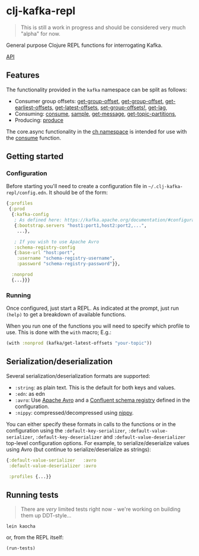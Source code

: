clj-kafka-repl
==============
> This is still a work in progress and should be considered very much "alpha" for now.

General purpose Clojure REPL functions for interrogating Kafka.

[API](https://ovotech.github.io/clj-kafka-repl/)

Features
--------

The functionality provided in the `kafka` namespace can be split as follows:

* Consumer group offsets: [get-group-offset](https://ovotech.github.io/clj-kafka-repl/clj-kafka-repl.kafka.html#var-get-group-offset),
 [get-group-offset](https://ovotech.github.io/clj-kafka-repl/clj-kafka-repl.kafka.html#var-get-group-offsets), 
 [get-earliest-offsets](https://ovotech.github.io/clj-kafka-repl/clj-kafka-repl.kafka.html#var-get-earliest-offsets),
 [get-latest-offsets](https://ovotech.github.io/clj-kafka-repl/clj-kafka-repl.kafka.html#var-get-latest-offsets),
 [set-group-offsets!](https://ovotech.github.io/clj-kafka-repl/clj-kafka-repl.kafka.html#var-set-group-offsets!),
 [get-lag](https://ovotech.github.io/clj-kafka-repl/clj-kafka-repl.kafka.html#var-get-lag),
* Consuming: [consume](https://ovotech.github.io/clj-kafka-repl/clj-kafka-repl.kafka.html#var-consume), 
 [sample](https://ovotech.github.io/clj-kafka-repl/clj-kafka-repl.kafka.html#var-sample),
 [get-message](https://ovotech.github.io/clj-kafka-repl/clj-kafka-repl.kafka.html#var-get-message),
 [get-topic-partitions](https://ovotech.github.io/clj-kafka-repl/clj-kafka-repl.kafka.html#var-get-topic-partitions),
* Producing: [produce](https://ovotech.github.io/clj-kafka-repl/clj-kafka-repl.kafka.html#var-produce) 

The core.async functionality in the [ch namespace](https://ovotech.github.io/clj-kafka-repl/clj-kafka-repl.channel.html)
is intended for use with the [consume](https://ovotech.github.io/clj-kafka-repl/clj-kafka-repl.kafka.html#var-consume)
function.

Getting started
---------------

### Configuration

Before starting you'll need to create a configuration file in `~/.clj-kafka-repl/config.edn`. It should be of the form:

```clj
{:profiles
 {:prod
  {:kafka-config
   ; As defined here: https://kafka.apache.org/documentation/#configuration
   {:bootstrap.servers "host1:port1,host2:port2,...",
    ...},

   ; If you wish to use Apache Avro
   :schema-registry-config
   {:base-url "host:port",
    :username "schema-registry-username",
    :password "schema-registry-password"}},

  :nonprod
  {...}}}
``` 

### Running

Once configured, just start a REPL. As indicated at the prompt, just
run `(help)` to get a breakdown of available functions.

When you run one of the functions you will need to specify which profile to use. This is done with the `with` macro; E.g.:

```clj
(with :nonprod (kafka/get-latest-offsets "your-topic"))
```

Serialization/deserialization
-----------------------------

Several serialization/deserialization formats are supported:

* `:string`: as plain text. This is the default for both keys and values.
* `:edn`: as edn
* `:avro`: Use [Apache Avro](https://avro.apache.org/) and a [Confluent schema registry](https://docs.confluent.io/current/schema-registry/index.html) defined in the configuration.
* `:nippy`: compressed/decompressed using [nippy](https://github.com/ptaoussanis/nippy).

You can either specify these formats in calls to the functions or in the configuration using the
`:default-key-serializer`, `:default-value-serializer`, `:default-key-deserializer` and `:default-value-deserializer`
top-level configuration options. For example, to serialize/deserialize values using Avro (but continue to
serialize/deserialize as strings):

```clj
{:default-value-serializer   :avro
 :default-value-deserializer :avro

 :profiles {...}}
```

Running tests
-------------
> There are *very* limited tests right now - we're working on building them up DDT-style...

```
lein kaocha
```

or, from the REPL itself:

```
(run-tests)
```